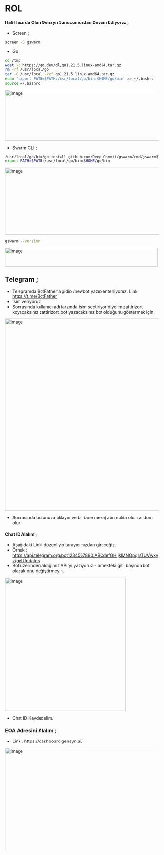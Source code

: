 # ROL

#### Hali Hazırda Olan Gensyn Sunucumuzdan Devam Ediyoruz ; 

- Screen ; 

```bash
screen -S gswarm
```

- Go ; 

```bash
cd /tmp
wget -q https://go.dev/dl/go1.21.5.linux-amd64.tar.gz
rm -rf /usr/local/go
tar -C /usr/local -xzf go1.21.5.linux-amd64.tar.gz
echo 'export PATH=$PATH:/usr/local/go/bin:$HOME/go/bin' >> ~/.bashrc
source ~/.bashrc
```
<img width="759" height="166" alt="image" src="https://github.com/user-attachments/assets/484bf7d8-b94a-4ee9-83c0-de668436ea53" />


- Swarm CLI ; 

```bash
/usr/local/go/bin/go install github.com/Deep-Commit/gswarm/cmd/gswarm@latest
export PATH=$PATH:/usr/local/go/bin:$HOME/go/bin
```

<img width="787" height="219" alt="image" src="https://github.com/user-attachments/assets/1f4fc2db-e60a-488f-9e06-c49a1f8452e9" />

```bash
gswarm --version
```

<img width="500" height="61" alt="image" src="https://github.com/user-attachments/assets/55db8f31-36cc-4e4f-a021-2aee71b563ae" />


## Telegram ; 

- Telegramda BotFather'a gidip /newbot yazıp enterliyoruz. Link https://t.me/BotFather
- İsim veriyoruz
- Sonrasında kullanıcı adı tarzında isim seçtiriyor diyelim zattirizort koyacaksınız zattirizort_bot yazacaksınız bot olduğunu göstermek için.

<img width="624" height="628" alt="image" src="https://github.com/user-attachments/assets/52d22013-ab35-4406-9de4-d999190019d6" />

- Sonrasında botunuza tıklayın ve bir tane mesaj atın nokta olur random olur.

#### Chat ID Alalım ; 


- Aşağıdaki Linki düzenliyip tarayıcımızdan gireceğiz.
- Örnek : https://api.telegram.org/bot1234567890:ABCdefGHIjklMNOpqrsTUVwxyz/getUpdates
- Bot üzerinden aldığımız API'yi yazıyoruz - örnekteki gibi başında bot olacak onu değiştirmeyin.

<img width="396" height="436" alt="image" src="https://github.com/user-attachments/assets/9731bbfd-8752-452a-9963-29445fac63e0" />

- Chat ID Kaydedelim.

### EOA Adresini Alalım ; 

- Link : https://dashboard.gensyn.ai/

<img width="862" height="334" alt="image" src="https://github.com/user-attachments/assets/c348d2c4-345c-4798-8bbb-49a5e0f50261" />

